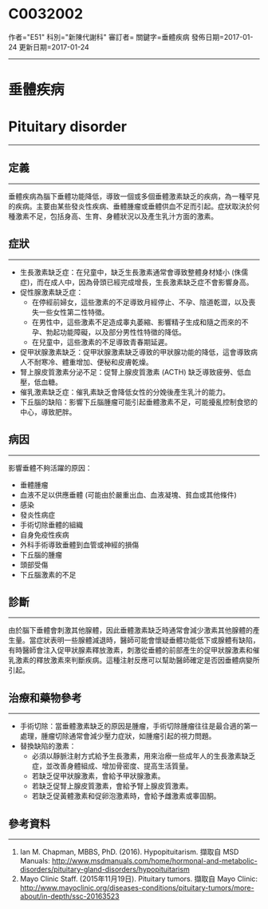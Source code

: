 # C0032002
作者="E51"
科別="新陳代謝科"
審訂者=
關鍵字=垂體疾病
發佈日期=2017-01-24
更新日期=2017-01-24

----------
# 垂體疾病
# Pituitary disorder
----------
## 定義
----------

垂體疾病為腦下垂體功能降低，導致一個或多個垂體激素缺乏的疾病，為一種罕見的疾病。主要由某些發炎性疾病、垂體腫瘤或垂體供血不足而引起。症狀取決於何種激素不足，包括身高、生育、身體狀況以及產生乳汁方面的激素。

##  症狀
----------
- 生長激素缺乏症：在兒童中，缺乏生長激素通常會導致整體身材矮小 (侏儒症)，而在成人中，因為骨頭已經完成增長，生長激素缺乏症不會影響身高。
- 促性腺激素缺乏症： 
  - 在停經前婦女，這些激素的不足導致月經停止、不孕、陰道乾澀，以及喪失一些女性第二性特徵。
  - 在男性中，這些激素不足造成睾丸萎縮、影響精子生成和隨之而來的不孕、勃起功能障礙，以及部分男性性特徵的降低。
  - 在兒童中，這些激素的不足導致青春期延遲。
- 促甲狀腺激素缺乏：促甲狀腺激素缺乏導致的甲狀腺功能的降低，這會導致病人不耐寒冷、體重增加、便秘和皮膚乾燥。
- 腎上腺皮質激素分泌不足：促腎上腺皮質激素 (ACTH) 缺乏導致疲勞、低血壓，低血糖。
- 催乳激素缺乏症：催乳素缺乏會降低女性的分娩後產生乳汁的能力。
- 下丘腦的缺陷：影響下丘腦腫瘤可能引起垂體激素不足，可能擾亂控制食慾的中心，導致肥胖。
## 病因
----------

影響垂體不夠活躍的原因：

- 垂體腫瘤
- 血液不足以供應垂體 (可能由於嚴重出血、血液凝塊、貧血或其他條件)
- 感染
- 發炎性病症
- 手術切除垂體的組織
- 自身免疫性疾病
- 外科手術導致垂體到血管或神經的損傷
- 下丘腦的腫瘤
- 頭部受傷
- 下丘腦激素的不足
## 診斷
----------

由於腦下垂體會刺激其他腺體，因此垂體激素缺乏時通常會減少激素其他腺體的產生量。當症狀表明一些腺體減退時，醫師可能會懷疑垂體功能低下或腺體有缺陷，有時醫師會注入促甲狀腺素釋放激素，刺激從垂體的前部產生的促甲狀腺激素和催乳激素的釋放激素來判斷疾病。這種注射反應可以幫助醫師確定是否因垂體病變所引起。

## 治療和藥物參考
----------
- 手術切除：當垂體激素缺乏的原因是腫瘤，手術切除腫瘤往往是最合適的第一處理，腫瘤切除通常會減少壓力症狀，如腫瘤引起的視力問題。
- 替換缺陷的激素：
  - 必須以靜脈注射方式給予生長激素，用來治療一些成年人的生長激素缺乏症，並改善身體組成、增加骨密度、提高生活質量。
  - 若缺乏促甲狀腺激素，會給予甲狀腺激素。
  - 若缺乏促腎上腺皮質激素，會給予腎上腺皮質激素。
  - 若缺乏促黃體激素和促卵泡激素時，會給予雌激素或睾固酮。
## 參考資料
----------
1. Ian M. Chapman, MBBS, PhD. (2016). Hypopituitarism. 擷取自 MSD Manuals: 
  http://www.msdmanuals.com/home/hormonal-and-metabolic-disorders/pituitary-gland-disorders/hypopituitarism
2. Mayo Clinic Staff. (2015年11月19日). Pituitary tumors. 擷取自 Mayo Clinic: 
  http://www.mayoclinic.org/diseases-conditions/pituitary-tumors/more-about/in-depth/ssc-20163523

